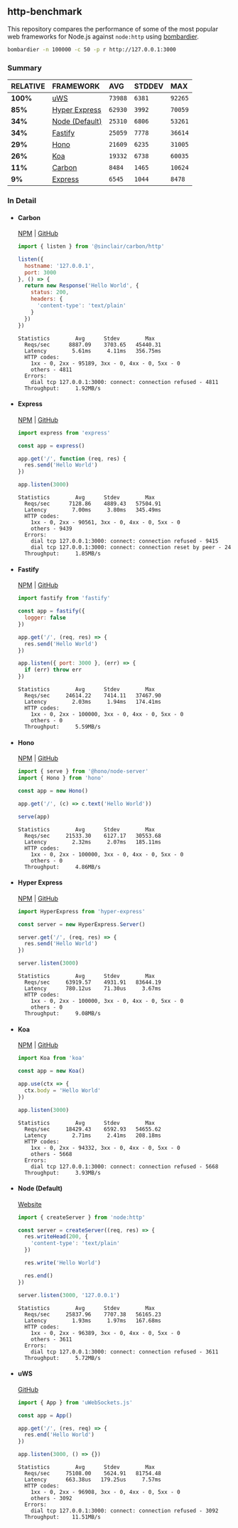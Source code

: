 ## http-benchmark

This repository compares the performance of some of the most popular web frameworks for Node.js against `node:http` using [bombardier](https://github.com/codesenberg/bombardier).

```bash
bombardier -n 100000 -c 50 -p r http://127.0.0.1:3000
```

### Summary

| RELATIVE | FRAMEWORK | AVG | STDDEV | MAX |
| :--- | :--- | :--- | :--- | :--- |
| **100%** | [uWS](#uws) | `73988` | `6381` | `92265` |
| **85%** | [Hyper Express](#hyper-express) | `62930` | `3992` | `70059` |
| **34%** | [Node (Default)](#node-default) | `25310` | `6806` | `53261` |
| **34%** | [Fastify](#fastify) | `25059` | `7778` | `36614` |
| **29%** | [Hono](#hono) | `21609` | `6235` | `31005` |
| **26%** | [Koa](#koa) | `19332` | `6738` | `60035` |
| **11%** | [Carbon](#carbon) | `8484` | `1465` | `10624` |
| **9%** | [Express](#express) | `6545` | `1044` | `8478` |


### In Detail

- #### Carbon
  [NPM](https://npmjs.com/@sinclair/carbon) | [GitHub](https://github.com/sinclairzx81/carbon)
  ```js
  import { listen } from '@sinclair/carbon/http'

  listen({
    hostname: '127.0.0.1',
    port: 3000
  }, () => {
    return new Response('Hello World', {
      status: 200,
      headers: {
        'content-type': 'text/plain'
      }
    })
  })
  ```

  ```
  Statistics        Avg      Stdev        Max
    Reqs/sec      8887.09    3703.65   45440.31
    Latency        5.61ms     4.11ms   356.75ms
    HTTP codes:
      1xx - 0, 2xx - 95189, 3xx - 0, 4xx - 0, 5xx - 0
      others - 4811
    Errors:
      dial tcp 127.0.0.1:3000: connect: connection refused - 4811
    Throughput:     1.92MB/s
  ```

- #### Express
  [NPM](https://npmjs.com/express) | [GitHub](https://github.com/expressjs/express)
  ```js
  import express from 'express'

  const app = express()

  app.get('/', function (req, res) {
    res.send('Hello World')
  })

  app.listen(3000)
  ```

  ```
  Statistics        Avg      Stdev        Max
    Reqs/sec      7128.86    4889.43   57504.91
    Latency        7.00ms     3.80ms   345.49ms
    HTTP codes:
      1xx - 0, 2xx - 90561, 3xx - 0, 4xx - 0, 5xx - 0
      others - 9439
    Errors:
      dial tcp 127.0.0.1:3000: connect: connection refused - 9415
      dial tcp 127.0.0.1:3000: connect: connection reset by peer - 24
    Throughput:     1.85MB/s
  ```

- #### Fastify
  [NPM](https://npmjs.com/fastify) | [GitHub](https://github.com/fastify/fastify)
  ```js
  import fastify from 'fastify'

  const app = fastify({
    logger: false
  })

  app.get('/', (req, res) => {
    res.send('Hello World')
  })

  app.listen({ port: 3000 }, (err) => {
    if (err) throw err
  })
  ```

  ```
  Statistics        Avg      Stdev        Max
    Reqs/sec     24614.22    7414.11   37467.90
    Latency        2.03ms     1.94ms   174.41ms
    HTTP codes:
      1xx - 0, 2xx - 100000, 3xx - 0, 4xx - 0, 5xx - 0
      others - 0
    Throughput:     5.59MB/s
  ```

- #### Hono
  [NPM](https://npmjs.com/hono) | [GitHub](https://github.com/honojs/hono)
  ```js
  import { serve } from '@hono/node-server'
  import { Hono } from 'hono'

  const app = new Hono()

  app.get('/', (c) => c.text('Hello World'))

  serve(app)
  ```

  ```
  Statistics        Avg      Stdev        Max
    Reqs/sec     21533.30    6127.17   30553.68
    Latency        2.32ms     2.07ms   185.11ms
    HTTP codes:
      1xx - 0, 2xx - 100000, 3xx - 0, 4xx - 0, 5xx - 0
      others - 0
    Throughput:     4.86MB/s
  ```

- #### Hyper Express
  [NPM](https://npmjs.com/hyper-express) | [GitHub](https://github.com/kartikk221/hyper-express)
  ```js
  import HyperExpress from 'hyper-express'

  const server = new HyperExpress.Server()

  server.get('/', (req, res) => {
    res.send('Hello World')
  })

  server.listen(3000)
  ```

  ```
  Statistics        Avg      Stdev        Max
    Reqs/sec     63919.57    4931.91   83644.19
    Latency      780.12us    71.30us     3.67ms
    HTTP codes:
      1xx - 0, 2xx - 100000, 3xx - 0, 4xx - 0, 5xx - 0
      others - 0
    Throughput:     9.08MB/s
  ```

- #### Koa
  [NPM](https://npmjs.com/koa) | [GitHub](https://github.com/koajs/koa)
  ```js
  import Koa from 'koa'

  const app = new Koa()

  app.use(ctx => {
    ctx.body = 'Hello World'
  })

  app.listen(3000)
  ```

  ```
  Statistics        Avg      Stdev        Max
    Reqs/sec     18429.43    6592.93   54655.62
    Latency        2.71ms     2.41ms   208.18ms
    HTTP codes:
      1xx - 0, 2xx - 94332, 3xx - 0, 4xx - 0, 5xx - 0
      others - 5668
    Errors:
      dial tcp 127.0.0.1:3000: connect: connection refused - 5668
    Throughput:     3.93MB/s
  ```

- #### Node (Default)
  [Website](https://nodejs.org/api/http.html)
  ```js
  import { createServer } from 'node:http'

  const server = createServer((req, res) => {
    res.writeHead(200, {
      'content-type': 'text/plain'
    })

    res.write('Hello World')

    res.end()
  })

  server.listen(3000, '127.0.0.1')
  ```

  ```
  Statistics        Avg      Stdev        Max
    Reqs/sec     25837.96    7707.38   56165.23
    Latency        1.93ms     1.97ms   167.68ms
    HTTP codes:
      1xx - 0, 2xx - 96389, 3xx - 0, 4xx - 0, 5xx - 0
      others - 3611
    Errors:
      dial tcp 127.0.0.1:3000: connect: connection refused - 3611
    Throughput:     5.72MB/s
  ```

- #### uWS
  [GitHub](https://github.com/uNetworking/uWebSockets.js)
  ```js
  import { App } from 'uWebSockets.js'

  const app = App()

  app.get('/', (res, req) => {
    res.end('Hello World')
  })

  app.listen(3000, () => {})
  ```

  ```
  Statistics        Avg      Stdev        Max
    Reqs/sec     75108.00    5624.91   81754.48
    Latency      663.38us   179.25us     7.57ms
    HTTP codes:
      1xx - 0, 2xx - 96908, 3xx - 0, 4xx - 0, 5xx - 0
      others - 3092
    Errors:
      dial tcp 127.0.0.1:3000: connect: connection refused - 3092
    Throughput:    11.51MB/s
  ```


